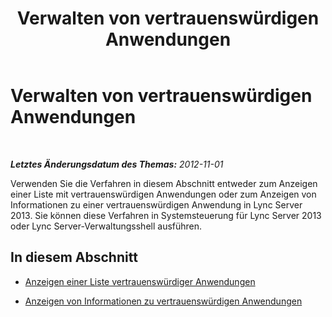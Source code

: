 ﻿---
title: Verwalten von vertrauenswürdigen Anwendungen
TOCTitle: Verwalten von vertrauenswürdigen Anwendungen
ms:assetid: 0df4f899-aa7b-470d-a6c2-2e8eb2871aa2
ms:mtpsurl: https://technet.microsoft.com/de-de/library/JJ687967(v=OCS.15)
ms:contentKeyID: 49890623
ms.date: 05/19/2016
mtps_version: v=OCS.15
ms.translationtype: HT
---

# Verwalten von vertrauenswürdigen Anwendungen

 

_**Letztes Änderungsdatum des Themas:** 2012-11-01_

Verwenden Sie die Verfahren in diesem Abschnitt entweder zum Anzeigen einer Liste mit vertrauenswürdigen Anwendungen oder zum Anzeigen von Informationen zu einer vertrauenswürdigen Anwendung in Lync Server 2013. Sie können diese Verfahren in Systemsteuerung für Lync Server 2013 oder Lync Server-Verwaltungsshell ausführen.

## In diesem Abschnitt

  - [Anzeigen einer Liste vertrauenswürdiger Anwendungen](lync-server-2013-view-a-list-of-trusted-applications.md)

  - [Anzeigen von Informationen zu vertrauenswürdigen Anwendungen](lync-server-2013-view-trusted-application-information.md)

